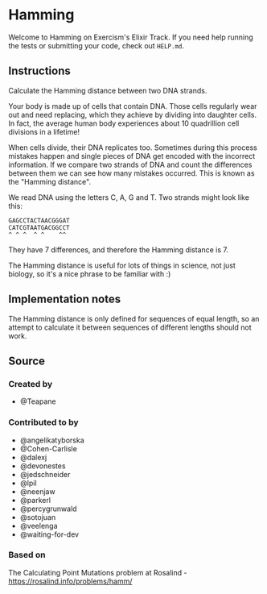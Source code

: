 # Hamming

Welcome to Hamming on Exercism's Elixir Track.
If you need help running the tests or submitting your code, check out `HELP.md`.

## Instructions

Calculate the Hamming distance between two DNA strands.

Your body is made up of cells that contain DNA.
Those cells regularly wear out and need replacing, which they achieve by dividing into daughter cells.
In fact, the average human body experiences about 10 quadrillion cell divisions in a lifetime!

When cells divide, their DNA replicates too.
Sometimes during this process mistakes happen and single pieces of DNA get encoded with the incorrect information.
If we compare two strands of DNA and count the differences between them we can see how many mistakes occurred.
This is known as the "Hamming distance".

We read DNA using the letters C, A, G and T.
Two strands might look like this:

    GAGCCTACTAACGGGAT
    CATCGTAATGACGGCCT
    ^ ^ ^  ^ ^    ^^

They have 7 differences, and therefore the Hamming distance is 7.

The Hamming distance is useful for lots of things in science, not just biology, so it's a nice phrase to be familiar with :)

## Implementation notes

The Hamming distance is only defined for sequences of equal length, so an attempt to calculate it between sequences of different lengths should not work.

## Source

### Created by

- @Teapane

### Contributed to by

- @angelikatyborska
- @Cohen-Carlisle
- @dalexj
- @devonestes
- @jedschneider
- @lpil
- @neenjaw
- @parkerl
- @percygrunwald
- @sotojuan
- @veelenga
- @waiting-for-dev

### Based on

The Calculating Point Mutations problem at Rosalind - https://rosalind.info/problems/hamm/